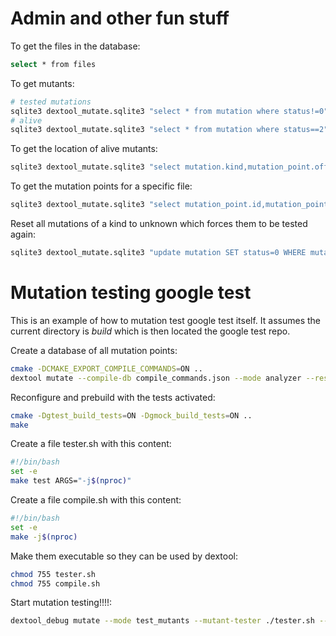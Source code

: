 # Admin and other fun stuff

To get the files in the database:
```sh
select * from files
```

To get mutants:
```sh
# tested mutations
sqlite3 dextool_mutate.sqlite3 "select * from mutation where status!=0"
# alive
sqlite3 dextool_mutate.sqlite3 "select * from mutation where status==2"
```

To get the location of alive mutants:
```sh
sqlite3 dextool_mutate.sqlite3 "select mutation.kind,mutation_point.offset_begin,mutation_point.offset_end,files.path from mutation,mutation_point,files where mutation.status==2 and mutation.mp_id==mutation_point.id and mutation_point.file_id=files.id"
```

To get the mutation points for a specific file:
```sh
sqlite3 dextool_mutate.sqlite3 "select mutation_point.id,mutation_point.offset_begin,mutation_point.offset_end from mutation_point,files where mutation_point.file_id==files.id and files.path==$(readlink -f myfile)"
```

Reset all mutations of a kind to unknown which forces them to be tested again:
```sh
sqlite3 dextool_mutate.sqlite3 "update mutation SET status=0 WHERE mutation.kind=FOO"
```

# Mutation testing google test

This is an example of how to mutation test google test itself.
It assumes the current directory is _build_ which is then located the google test repo.


Create a database of all mutation points:
```sh
cmake -DCMAKE_EXPORT_COMPILE_COMMANDS=ON ..
dextool mutate --compile-db compile_commands.json --mode analyzer --restrict .. -- -D_POSIX_PATH_MAX=1024
```

Reconfigure and prebuild with the tests activated:
```sh
cmake -Dgtest_build_tests=ON -Dgmock_build_tests=ON ..
make
```

Create a file tester.sh with this content:
```sh
#!/bin/bash
set -e
make test ARGS="-j$(nproc)"
```

Create a file compile.sh with this content:
```sh
#!/bin/bash
set -e
make -j$(nproc)
```

Make them executable so they can be used by dextool:
```sh
chmod 755 tester.sh
chmod 755 compile.sh
```

Start mutation testing!!!!:
```sh
dextool_debug mutate --mode test_mutants --mutant-tester ./tester.sh --mutant-compile ./compile.sh --out .. --restrict ..
```
